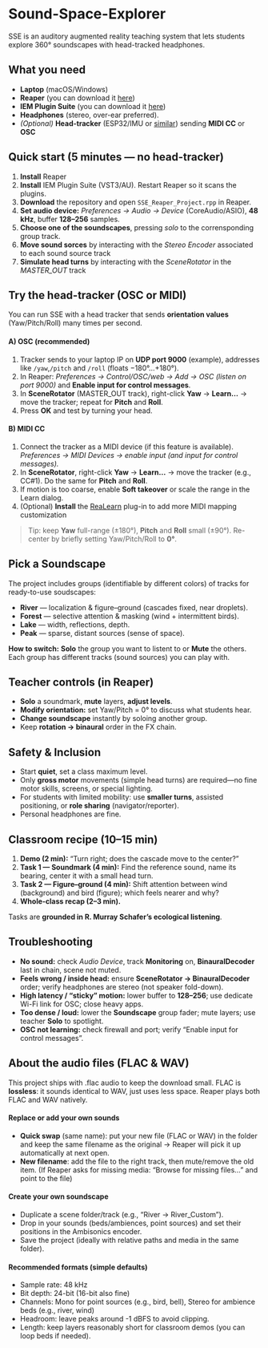 # Sound-Space-Explorer
SSE is an auditory augmented reality teaching system that lets students explore 360° soundscapes with head-tracked headphones.

## What you need
* **Laptop** (macOS/Windows)
* **Reaper** (you can download it [here](https://www.reaper.fm/))
* **IEM Plugin Suite** (you can download it [here](https://plugins.iem.at/))
* **Headphones** (stereo, over-ear preferred).
* *(Optional)* **Head-tracker** (ESP32/IMU or [similar](https://x-io.co.uk/x-imu3/)) sending **MIDI CC** or **OSC**

## Quick start (5 minutes — no head-tracker)

1. **Install** Reaper
2. **Install** IEM Plugin Suite (VST3/AU). Restart Reaper so it scans the plugins.
3. **Download** the repository and open `SSE_Reaper_Project.rpp` in Reaper.
4. **Set audio device:** *Preferences → Audio → Device* (CoreAudio/ASIO), **48 kHz**, buffer **128–256** samples.
5. **Choose one of the soundscapes**, pressing *solo* to the corrensponding group track.
6. **Move sound sorces** by interacting with the *Stereo Encoder* associated to each sound source track
7. **Simulate head turns** by interacting with the *SceneRotator* in the *MASTER_OUT* track


## Try the head-tracker (OSC or MIDI)

You can run SSE with a head tracker that sends **orientation values** (Yaw/Pitch/Roll) many times per second.

#### A) OSC (recommended)

1. Tracker sends to your laptop IP on **UDP port 9000** (example), addresses like `/yaw`,`/pitch` and `/roll` (floats −180°…+180°).
2. In Reaper: *Preferences → Control/OSC/web → Add → OSC (listen on port 9000)* and **Enable input for control messages**.
3. In **SceneRotator** (MASTER_OUT track), right-click **Yaw** → **Learn…** → move the tracker; repeat for **Pitch** and **Roll**.
4. Press **OK** and test by turning your head.

#### B) MIDI CC

1. Connect the tracker as a MIDI device (if this feature is available). *Preferences → MIDI Devices → enable input (and input for control messages).*
2. In **SceneRotator**, right-click **Yaw** → **Learn…** → move the tracker (e.g., CC#1). Do the same for **Pitch** and **Roll**.
3. If motion is too coarse, enable **Soft takeover** or scale the range in the Learn dialog.
4. (Optional) **Install** the [ReaLearn](https://www.helgoboss.org/projects/realearn) plug-in to add more MIDI mapping customization

> Tip: keep **Yaw** full-range (±180°), **Pitch** and **Roll** small (±90°). Re-center by briefly setting Yaw/Pitch/Roll to **0°**.

## Pick a Soundscape

The project includes groups (identifiable by different colors) of tracks for ready-to-use soudscapes:

* **River** — localization & figure–ground (cascades fixed, near droplets).
* **Forest** — selective attention & masking (wind + intermittent birds).
* **Lake** — width, reflections, depth.
* **Peak** — sparse, distant sources (sense of space).

**How to switch:** **Solo** the group you want to listent to or **Mute** the others. Each group has different tracks (sound sources) you can play with.

## Teacher controls (in Reaper)

* **Solo** a soundmark, **mute** layers, **adjust levels**.
* **Modify orientation:** set Yaw/Pitch = 0° to discuss what students hear.
* **Change soundscape** instantly by soloing another group.
* Keep **rotation → binaural** order in the FX chain.

## Safety & Inclusion

* Start **quiet**, set a class maximum level.
* Only **gross motor** movements (simple head turns) are required—no fine motor skills, screens, or special lighting.
* For students with limited mobility: use **smaller turns**, assisted positioning, or **role sharing** (navigator/reporter).
* Personal headphones are fine.

## Classroom recipe (10–15 min)

1. **Demo (2 min):** “Turn right; does the cascade move to the center?”
2. **Task 1 — Soundmark (4 min):** Find the reference sound, name its bearing, center it with a small head turn.
3. **Task 2 — Figure–ground (4 min):** Shift attention between wind (background) and bird (figure); which feels nearer and why?
4. **Whole-class recap (2–3 min).**

Tasks are **grounded in R. Murray Schafer’s ecological listening**.

## Troubleshooting

* **No sound:** check *Audio Device*, track **Monitoring** on, **BinauralDecoder** last in chain, scene not muted.
* **Feels wrong / inside head:** ensure **SceneRotator → BinauralDecoder** order; verify headphones are stereo (not speaker fold-down).
* **High latency / “sticky” motion:** lower buffer to **128–256**; use dedicate Wi-Fi link for OSC; close heavy apps.
* **Too dense / loud:** lower the **Soundscape** group fader; mute layers; use teacher **Solo** to spotlight.
* **OSC not learning:** check firewall and port; verify “Enable input for control messages”.

## About the audio files (FLAC & WAV)

This project ships with .flac audio to keep the download small. FLAC is **lossless**: it sounds identical to WAV, just uses less space. Reaper plays both FLAC and WAV natively.

#### Replace or add your own sounds

* **Quick swap** (same name): put your new file (FLAC or WAV) in the folder and keep the same filename as the original → Reaper will pick it up automatically at next open.
* **New filename**: add the file to the right track, then mute/remove the old item. (If Reaper asks for missing media: “Browse for missing files…” and point to the file)

#### Create your own soundscape

* Duplicate a scene folder/track (e.g., “River → River_Custom”).
* Drop in your sounds (beds/ambiences, point sources) and set their positions in the Ambisonics encoder.
* Save the project (ideally with relative paths and media in the same folder).

#### Recommended formats (simple defaults)

* Sample rate: 48 kHz
* Bit depth: 24-bit (16-bit also fine)
* Channels: Mono for point sources (e.g., bird, bell), Stereo for ambience beds (e.g., river, wind)
* Headroom: leave peaks around -1 dBFS to avoid clipping.
* Length: keep layers reasonably short for classroom demos (you can loop beds if needed).
